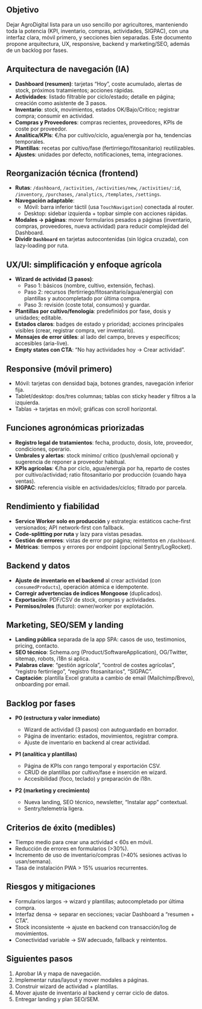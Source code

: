## Objetivo

Dejar AgroDigital lista para un uso sencillo por agricultores, manteniendo toda la potencia (KPI, inventario, compras, actividades, SIGPAC), con una interfaz clara, móvil primero, y secciones bien separadas. Este documento propone arquitectura, UX, responsive, backend y marketing/SEO, además de un backlog por fases.

## Arquitectura de navegación (IA)

- **Dashboard (resumen)**: tarjetas “Hoy”, coste acumulado, alertas de stock, próximos tratamientos; acciones rápidas.
- **Actividades**: listado filtrable por ciclo/estado; detalle en página; creación como asistente de 3 pasos.
- **Inventario**: stock, movimientos, estados OK/Bajo/Crítico; registrar compra; consumir en actividad.
- **Compras y Proveedores**: compras recientes, proveedores, KPIs de coste por proveedor.
- **Analítica/KPIs**: €/ha por cultivo/ciclo, agua/energía por ha, tendencias temporales.
- **Plantillas**: recetas por cultivo/fase (fertirriego/fitosanitario) reutilizables.
- **Ajustes**: unidades por defecto, notificaciones, tema, integraciones.

## Reorganización técnica (frontend)

- **Rutas**: `/dashboard`, `/activities`, `/activities/new`, `/activities/:id`, `/inventory`, `/purchases`, `/analytics`, `/templates`, `/settings`.
- **Navegación adaptable**:
  - Móvil: barra inferior táctil (usa `TouchNavigation`) conectada al router.
  - Desktop: sidebar izquierda + topbar simple con acciones rápidas.
- **Modales → páginas**: mover formularios pesados a páginas (inventario, compras, proveedores, nueva actividad) para reducir complejidad del Dashboard.
- **Dividir `Dashboard`** en tarjetas autocontenidas (sin lógica cruzada), con lazy-loading por ruta.

## UX/UI: simplificación y enfoque agrícola

- **Wizard de actividad (3 pasos)**:
  - Paso 1: básicos (nombre, cultivo, extensión, fechas).
  - Paso 2: recursos (fertirriego/fitosanitario/agua/energía) con plantillas y autocompletado por última compra.
  - Paso 3: revisión (coste total, consumos) y guardar.
- **Plantillas por cultivo/fenología**: predefinidos por fase, dosis y unidades; editable.
- **Estados claros**: badges de estado y prioridad; acciones principales visibles (crear, registrar compra, ver inventario).
- **Mensajes de error útiles**: al lado del campo, breves y específicos; accesibles (aria-live).
- **Empty states con CTA**: “No hay actividades hoy → Crear actividad”.

## Responsive (móvil primero)

- Móvil: tarjetas con densidad baja, botones grandes, navegación inferior fija.
- Tablet/desktop: dos/tres columnas; tablas con sticky header y filtros a la izquierda.
- Tablas → tarjetas en móvil; gráficas con scroll horizontal.

## Funciones agronómicas priorizadas

- **Registro legal de tratamientos**: fecha, producto, dosis, lote, proveedor, condiciones, operario.
- **Umbrales y alertas**: stock mínimo/ crítico (push/email opcional) y sugerencia de reponer a proveedor habitual.
- **KPIs agrícolas**: €/ha por ciclo, agua/energía por ha, reparto de costes por cultivo/actividad; ratio fitosanitario por producción (cuando haya ventas).
- **SIGPAC**: referencia visible en actividades/ciclos; filtrado por parcela.

## Rendimiento y fiabilidad

- **Service Worker solo en producción** y estrategia: estáticos cache-first versionados; API network-first con fallback.
- **Code-splitting por ruta** y lazy para vistas pesadas.
- **Gestión de errores**: vistas de error por página; reintentos en `/dashboard`.
- **Métricas**: tiempos y errores por endpoint (opcional Sentry/LogRocket).

## Backend y datos

- **Ajuste de inventario en el backend** al crear actividad (con `consumedProducts`), operación atómica e idempotente.
- **Corregir advertencias de índices Mongoose** (duplicados).
- **Exportación**: PDF/CSV de stock, compras y actividades.
- **Permisos/roles** (futuro): owner/worker por explotación.

## Marketing, SEO/SEM y landing

- **Landing pública** separada de la app SPA: casos de uso, testimonios, pricing, contacto.
- **SEO técnico**: Schema.org (Product/SoftwareApplication), OG/Twitter, sitemap, robots, i18n si aplica.
- **Palabras clave**: “gestión agrícola”, “control de costes agrícolas”, “registro fertirriego”, “registro fitosanitarios”, “SIGPAC”.
- **Captación**: plantilla Excel gratuita a cambio de email (Mailchimp/Brevo), onboarding por email.

## Backlog por fases

- **P0 (estructura y valor inmediato)**
  
  - Wizard de actividad (3 pasos) con autoguardado en borrador.
  - Página de inventario: estados, movimientos, registrar compra.
  - Ajuste de inventario en backend al crear actividad.
- **P1 (analítica y plantillas)**
  - Página de KPIs con rango temporal y exportación CSV.
  - CRUD de plantillas por cultivo/fase e inserción en wizard.
  - Accesibilidad (foco, teclado) y preparación de i18n.
- **P2 (marketing y crecimiento)**
  - Nueva landing, SEO técnico, newsletter, “Instalar app” contextual.
  - Sentry/telemetría ligera.

## Criterios de éxito (medibles)

- Tiempo medio para crear una actividad < 60s en móvil.
- Reducción de errores en formularios (>30%).
- Incremento de uso de inventario/compras (>40% sesiones activas lo usan/semana).
- Tasa de instalación PWA > 15% usuarios recurrentes.

## Riesgos y mitigaciones

- Formularios largos → wizard y plantillas; autocompletado por última compra.
- Interfaz densa → separar en secciones; vaciar Dashboard a “resumen + CTA”.
- Stock inconsistente → ajuste en backend con transacción/log de movimientos.
- Conectividad variable → SW adecuado, fallback y reintentos.

## Siguientes pasos

1) Aprobar IA y mapa de navegación.
2) Implementar rutas/layout y mover modales a páginas.
3) Construir wizard de actividad + plantillas.
4) Mover ajuste de inventario al backend y cerrar ciclo de datos.
5) Entregar landing y plan SEO/SEM.



